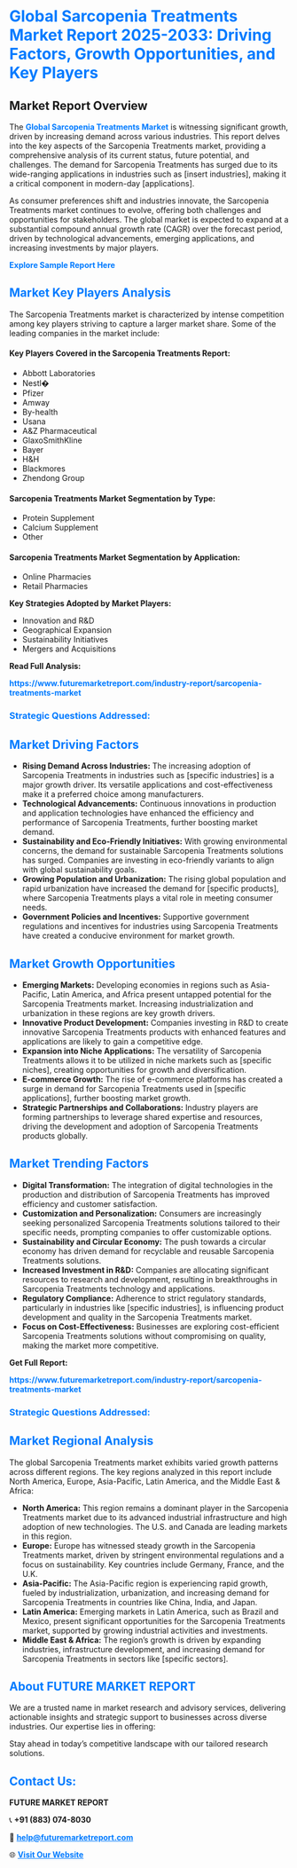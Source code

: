 <h1 style="color: #007BFF;">Global Sarcopenia Treatments Market Report 2025-2033: Driving Factors, Growth Opportunities, and Key Players</h1>

<section id="overview">
<h2>Market Report Overview</h2>
<p>The <a href="https://www.futuremarketreport.com/industry-report/sarcopenia-treatments-market" style="color: #007BFF; text-decoration: none;"><strong>Global Sarcopenia Treatments Market</strong></a> is witnessing significant growth, driven by increasing demand across various industries. This report delves into the key aspects of the Sarcopenia Treatments market, providing a comprehensive analysis of its current status, future potential, and challenges. The demand for Sarcopenia Treatments has surged due to its wide-ranging applications in industries such as [insert industries], making it a critical component in modern-day [applications].</p>
<p>As consumer preferences shift and industries innovate, the Sarcopenia Treatments market continues to evolve, offering both challenges and opportunities for stakeholders. The global market is expected to expand at a substantial compound annual growth rate (CAGR) over the forecast period, driven by technological advancements, emerging applications, and increasing investments by major players.</p>
</section>

<section id="overview">
<p><a href="https://www.futuremarketreport.com/request-sample/reportId=27522" style="color: #007BFF; text-decoration: none;"><strong>Explore Sample Report Here</strong></a></p>
</section>

<section id="key-players">
<h2 style="color: #007BFF;">Market Key Players Analysis</h2>
<p>The Sarcopenia Treatments market is characterized by intense competition among key players striving to capture a larger market share. Some of the leading companies in the market include:</p>
<h4>Key Players Covered in the Sarcopenia Treatments Report:</h4>
<ul><li>Abbott Laboratories</li><li>Nestl�</li><li>Pfizer</li><li>Amway</li><li>By-health</li><li>Usana</li><li>A&amp;Z Pharmaceutical</li><li>GlaxoSmithKline</li><li>Bayer</li><li>H&amp;H</li><li>Blackmores</li><li>Zhendong Group</li></ul>
<h4>Sarcopenia Treatments Market Segmentation by Type:</h4>
<ul><li>Protein Supplement</li><li>Calcium Supplement</li><li>Other</li></ul>

<h4>Sarcopenia Treatments Market Segmentation by Application:</h4>
<ul><li>Online Pharmacies</li><li>Retail Pharmacies</li></ul>
<p><strong>Key Strategies Adopted by Market Players:</strong></p>
<ul>
<li>Innovation and R&D</li>
<li>Geographical Expansion</li>
<li>Sustainability Initiatives</li>
<li>Mergers and Acquisitions</li>
</ul>
</section>

<section>
<p><strong>Read Full Analysis: </strong></p><a href="https://www.futuremarketreport.com/industry-report/sarcopenia-treatments-market" style="color: #007BFF; text-decoration: none;"><strong>https://www.futuremarketreport.com/industry-report/sarcopenia-treatments-market</strong></a>
<h3 style="color: #007BFF;">Strategic Questions Addressed:</h3>
</section>

<section id="driving-factors">
<h2 style="color: #007BFF;">Market Driving Factors</h2>
<ul>
<li><strong>Rising Demand Across Industries:</strong> The increasing adoption of Sarcopenia Treatments in industries such as [specific industries] is a major growth driver. Its versatile applications and cost-effectiveness make it a preferred choice among manufacturers.</li>
<li><strong>Technological Advancements:</strong> Continuous innovations in production and application technologies have enhanced the efficiency and performance of Sarcopenia Treatments, further boosting market demand.</li>
<li><strong>Sustainability and Eco-Friendly Initiatives:</strong> With growing environmental concerns, the demand for sustainable Sarcopenia Treatments solutions has surged. Companies are investing in eco-friendly variants to align with global sustainability goals.</li>
<li><strong>Growing Population and Urbanization:</strong> The rising global population and rapid urbanization have increased the demand for [specific products], where Sarcopenia Treatments plays a vital role in meeting consumer needs.</li>
<li><strong>Government Policies and Incentives:</strong> Supportive government regulations and incentives for industries using Sarcopenia Treatments have created a conducive environment for market growth.</li>
</ul>
</section>

<section id="growth-opportunities">
<h2 style="color: #007BFF;">Market Growth Opportunities</h2>
<ul>
<li><strong>Emerging Markets:</strong> Developing economies in regions such as Asia-Pacific, Latin America, and Africa present untapped potential for the Sarcopenia Treatments market. Increasing industrialization and urbanization in these regions are key growth drivers.</li>
<li><strong>Innovative Product Development:</strong> Companies investing in R&D to create innovative Sarcopenia Treatments products with enhanced features and applications are likely to gain a competitive edge.</li>
<li><strong>Expansion into Niche Applications:</strong> The versatility of Sarcopenia Treatments allows it to be utilized in niche markets such as [specific niches], creating opportunities for growth and diversification.</li>
<li><strong>E-commerce Growth:</strong> The rise of e-commerce platforms has created a surge in demand for Sarcopenia Treatments used in [specific applications], further boosting market growth.</li>
<li><strong>Strategic Partnerships and Collaborations:</strong> Industry players are forming partnerships to leverage shared expertise and resources, driving the development and adoption of Sarcopenia Treatments products globally.</li>
</ul>
</section>

<section id="trending-factors">
<h2 style="color: #007BFF;">Market Trending Factors</h2>
<ul>
<li><strong>Digital Transformation:</strong> The integration of digital technologies in the production and distribution of Sarcopenia Treatments has improved efficiency and customer satisfaction.</li>
<li><strong>Customization and Personalization:</strong> Consumers are increasingly seeking personalized Sarcopenia Treatments solutions tailored to their specific needs, prompting companies to offer customizable options.</li>
<li><strong>Sustainability and Circular Economy:</strong> The push towards a circular economy has driven demand for recyclable and reusable Sarcopenia Treatments solutions.</li>
<li><strong>Increased Investment in R&D:</strong> Companies are allocating significant resources to research and development, resulting in breakthroughs in Sarcopenia Treatments technology and applications.</li>
<li><strong>Regulatory Compliance:</strong> Adherence to strict regulatory standards, particularly in industries like [specific industries], is influencing product development and quality in the Sarcopenia Treatments market.</li>
<li><strong>Focus on Cost-Effectiveness:</strong> Businesses are exploring cost-efficient Sarcopenia Treatments solutions without compromising on quality, making the market more competitive.</li>
</ul>
</section>

<section>
<p><strong>Get Full Report: </strong></p><a href="https://www.futuremarketreport.com/industry-report/sarcopenia-treatments-market" style="color: #007BFF; text-decoration: none;"><strong>https://www.futuremarketreport.com/industry-report/sarcopenia-treatments-market</strong></a>
<h3 style="color: #007BFF;">Strategic Questions Addressed:</h3>
</section>


<section id="regional-analysis">
<h2 style="color: #007BFF;">Market Regional Analysis</h2>
<p>The global Sarcopenia Treatments market exhibits varied growth patterns across different regions. The key regions analyzed in this report include North America, Europe, Asia-Pacific, Latin America, and the Middle East & Africa:</p>
<ul>
<li><strong>North America:</strong> This region remains a dominant player in the Sarcopenia Treatments market due to its advanced industrial infrastructure and high adoption of new technologies. The U.S. and Canada are leading markets in this region.</li>
<li><strong>Europe:</strong> Europe has witnessed steady growth in the Sarcopenia Treatments market, driven by stringent environmental regulations and a focus on sustainability. Key countries include Germany, France, and the U.K.</li>
<li><strong>Asia-Pacific:</strong> The Asia-Pacific region is experiencing rapid growth, fueled by industrialization, urbanization, and increasing demand for Sarcopenia Treatments in countries like China, India, and Japan.</li>
<li><strong>Latin America:</strong> Emerging markets in Latin America, such as Brazil and Mexico, present significant opportunities for the Sarcopenia Treatments market, supported by growing industrial activities and investments.</li>
<li><strong>Middle East & Africa:</strong> The region’s growth is driven by expanding industries, infrastructure development, and increasing demand for Sarcopenia Treatments in sectors like [specific sectors].</li>
</ul>
</section>

<footer>
<h2 style="color: #007BFF;">About FUTURE MARKET REPORT</h2>
<p>We are a trusted name in market research and advisory services, delivering actionable insights and strategic support to businesses across diverse industries. Our expertise lies in offering:</p>

<p>Stay ahead in today’s competitive landscape with our tailored research solutions.</p>

<h2 style="color: #007BFF;">Contact Us:</h2>
<p><strong>FUTURE MARKET REPORT</strong></p>
<p>📞 <strong>+91 (883) 074-8030</strong></p>
<p>📧 <strong><a href="mailto:help@futuremarketreport.com" style="color: #007BFF;">help@futuremarketreport.com</a></strong></p>
<p>🌐 <strong><a href="https://www.futuremarketreport.com/" style="color: #007BFF;">Visit Our Website</a></strong></p>
</footer>